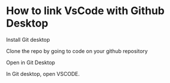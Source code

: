 # How to link VsCode with Github Desktop

Install Git desktop

Clone the repo by going to code on your github repository

Open in Git Desktop

In Git desktop, open VSCODE.
